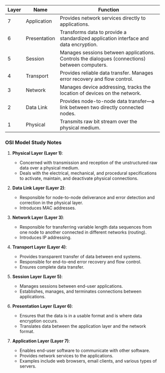 
| Layer | Name         | Function                                                                                       |
| ----- | ------------ | ---------------------------------------------------------------------------------------------- |
| 7     | Application  | Provides network services directly to applications.                                            |
| 6     | Presentation | Transforms data to provide a standardized application interface and data encryption.           |
| 5     | Session      | Manages sessions between applications. Controls the dialogues (connections) between computers. |
| 4     | Transport    | Provides reliable data transfer. Manages error recovery and flow control.                      |
| 3     | Network      | Manages device addressing, tracks the location of devices on the network.                      |
| 2     | Data Link    | Provides node-to-node data transfer—a link between two directly connected nodes.               |
| 1     | Physical     | Transmits raw bit stream over the physical medium.                                             |


### OSI Model Study Notes

1. **Physical Layer (Layer 1)**:
   - Concerned with transmission and reception of the unstructured raw data over a physical medium.
   - Deals with the electrical, mechanical, and procedural specifications to activate, maintain, and deactivate physical connections.

2. **Data Link Layer (Layer 2)**:
   - Responsible for node-to-node deliverance and error detection and correction in the physical layer.
   - Introduces MAC addresses.

3. **Network Layer (Layer 3)**:
   - Responsible for transferring variable length data sequences from one node to another connected in different networks (routing).
   - Introduces IP addressing.

4. **Transport Layer (Layer 4)**:
   - Provides transparent transfer of data between end systems.
   - Responsible for end-to-end error recovery and flow control.
   - Ensures complete data transfer.

5. **Session Layer (Layer 5)**:
   - Manages sessions between end-user applications.
   - Establishes, manages, and terminates connections between applications.

6. **Presentation Layer (Layer 6)**:
   - Ensures that the data is in a usable format and is where data encryption occurs.
   - Translates data between the application layer and the network format.

7. **Application Layer (Layer 7)**:
   - Enables end-user software to communicate with other software.
   - Provides network services to the applications.
   - Examples include web browsers, email clients, and various types of servers.
